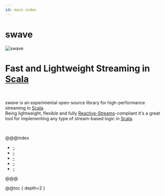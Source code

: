 ```yaml
---
id: main-index
---
```


# swave

![swave](.../swave-logo.svg "swave")

# Fast and Lightweight Streaming in [Scala][1]

<br/>

*swave* is an experimental open-source library for high-performance streaming in [Scala][1].<br/>
Being lightweight, flexible and fully [Reactive-Streams][2]-compliant
it's a great tool for implementing any type of stream-based logic in [Scala][1].

  [1]: http://www.scala-lang.org/
  [2]: http://www.reactive-streams.org/  

<br/>

@@@index

* [-](introduction/index.md)
* [-](usage/index.md)
* [-](dev/index.md)
* [-](project/index.md)
* [-](support.md)

@@@

@@toc { depth=2 }